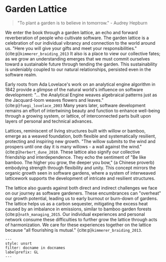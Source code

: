 # Garden Lattice

> "To plant a garden is to believe in tomorrow."
> \- Audrey Hepburn

We enter the book through a garden lattice, an echo and forward reverberation of people who cultivate software.
The garden lattice is a celebration of our individual vibrancy and connection to the world around us.
"Here you will give your gifts and meet your responsibilities." {cite:p}`kimmerer_braiding_2013`
It also is a place to view our collective fates; as we grow an understanding emerges that we must commit ourselves toward a sustainable future through tending the garden.
This sustainability is undeniably coupled to our natural relationships, persisted even in the software realm.

Early roots from Ada Lovelace's work on an analytical engine algorithm in 1842 provide a glimpse of the natural world's influence on software development: "… the Analytical Engine weaves algebraical patterns just as the Jacquard-loom weaves flowers and leaves." {cite:p}`fuegi_lovelace_2003`
Many years later, software development remains an effort of intertwining beauty and function to enhance well-being through a growing system, or lattice, of interconnected parts built upon layers of personal and technical advances.

Lattices, reminiscent of living structures built with willow or bamboo, emerge as a weaved foundation, both flexible and systematically resilient, protecting and inspiring new growth.
"The willow submits to the wind and prospers until one day it is many willows - a wall against the wind." {cite:p}`herbert_dune_2010`.
These lattice also signify our collective friendship and interdependence. They echo the sentiment of "Be like bamboo. The higher you grow, the deeper you bow," (a Chinese proverb) embodying strength through flexibility and unity.
This concept mirrors the organic growth seen in software gardens, where a system of interweaved latticework supports the development of intricate and resilient structures.

The lattice also guards against both direct and indirect challenges we face on our journey as software gardeners.
These encumbrances can "overheat" our growth potential, leading us to early burnout or burn-down of gardens.
The lattice helps us as a carbon sequester, mitigating the excess heat caused by an imbalance in emissions, similar to bamboo garden forests {cite:p}`nath_managing_2015`.
Our individual experiences and personal network consume these difficulties to further grow the lattice through acts of harmonization.
We care for these experiences together on the lattice because "all flourishing is mutual." {cite:p}`kimmerer_braiding_2013`.

```{bibliography}
---
style: unsrt
filter: docname in docnames
labelprefix: GL
---
```
